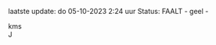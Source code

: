 laatste update: 
do 05-10-2023  2:24   uur 
Status: FAALT - geel - 
<div class="service R">kms</div><div class="service R">J</div>